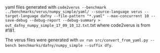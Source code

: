 yaml files generated with `code2verus --benchmark ../benchmarks/verus/numpy_simple/yaml/ --source-language verus --target-language dafny --file-pattern "*.yaml" --max-concurrent 10 --save-debug --debug-report --debug-summary > out_dafny_numpy_simple_17_09_10_12.txt`.txt where code2verus is from #181.

The verus files were generated with `uv run src/convert_from_yaml.py --bench benchmarks/dafny/numpy_simple --suffix dfy`.